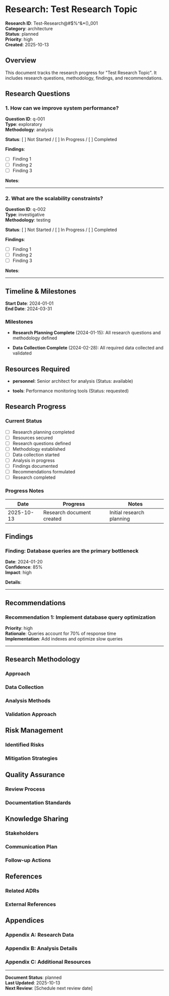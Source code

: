 # Research: Test Research Topic

**Research ID**: Test-Research@#$%^&\*()\_001  
**Category**: architecture  
**Status**: planned  
**Priority**: high  
**Created**: 2025-10-13

## Overview

This document tracks the research progress for "Test Research Topic". It includes research questions, methodology, findings, and recommendations.

## Research Questions

### 1. How can we improve system performance?

**Question ID**: q-001  
**Type**: exploratory  
**Methodology**: analysis

**Status**: [ ] Not Started / [ ] In Progress / [ ] Completed

**Findings**:

- [ ] Finding 1
- [ ] Finding 2
- [ ] Finding 3

**Notes**:

<!-- Add research notes here -->

---

### 2. What are the scalability constraints?

**Question ID**: q-002  
**Type**: investigative  
**Methodology**: testing

**Status**: [ ] Not Started / [ ] In Progress / [ ] Completed

**Findings**:

- [ ] Finding 1
- [ ] Finding 2
- [ ] Finding 3

**Notes**:

<!-- Add research notes here -->

---

## Timeline & Milestones

**Start Date**: 2024-01-01  
**End Date**: 2024-03-31

### Milestones

- **Research Planning Complete** (2024-01-15): All research questions and methodology defined

- **Data Collection Complete** (2024-02-28): All required data collected and validated

## Resources Required

- **personnel**: Senior architect for analysis (Status: available)

- **tools**: Performance monitoring tools (Status: requested)

## Research Progress

### Current Status

- [ ] Research planning completed
- [ ] Resources secured
- [ ] Research questions defined
- [ ] Methodology established
- [ ] Data collection started
- [ ] Analysis in progress
- [ ] Findings documented
- [ ] Recommendations formulated
- [ ] Research completed

### Progress Notes

| Date       | Progress                  | Notes                     |
| ---------- | ------------------------- | ------------------------- |
| 2025-10-13 | Research document created | Initial research planning |

<!-- Add progress entries here -->

## Findings

### Finding: Database queries are the primary bottleneck

**Date**: 2024-01-20  
**Confidence**: 85%  
**Impact**: high

**Details**:

<!-- Add detailed finding information here -->

---

## Recommendations

### Recommendation 1: Implement database query optimization

**Priority**: high  
**Rationale**: Queries account for 70% of response time  
**Implementation**: Add indexes and optimize slow queries

---

## Research Methodology

### Approach

<!-- Document the research approach and methodology here -->

### Data Collection

<!-- Document data collection methods and sources -->

### Analysis Methods

<!-- Document analysis methods and tools -->

### Validation Approach

<!-- Document how findings will be validated -->

## Risk Management

### Identified Risks

<!-- Document potential risks to research success -->

### Mitigation Strategies

<!-- Document risk mitigation approaches -->

## Quality Assurance

### Review Process

<!-- Document peer review and validation process -->

### Documentation Standards

<!-- Document quality standards for research documentation -->

## Knowledge Sharing

### Stakeholders

<!-- List stakeholders who should be informed of findings -->

### Communication Plan

<!-- Document how findings will be communicated -->

### Follow-up Actions

<!-- Document planned follow-up actions based on research -->

## References

<!-- Add references to relevant ADRs, documentation, and external sources -->

### Related ADRs

<!-- Link to relevant Architectural Decision Records -->

### External References

<!-- Link to external research, documentation, and resources -->

## Appendices

### Appendix A: Research Data

<!-- Include raw research data and supporting materials -->

### Appendix B: Analysis Details

<!-- Include detailed analysis and calculations -->

### Appendix C: Additional Resources

<!-- Include additional supporting materials -->

---

**Document Status**: planned  
**Last Updated**: 2025-10-13  
**Next Review**: [Schedule next review date]

<!--
Research Document Guidelines:
1. Update progress regularly
2. Document all findings with evidence
3. Include confidence levels for findings
4. Link to relevant ADRs and documentation
5. Share findings with stakeholders
6. Archive completed research appropriately
-->
